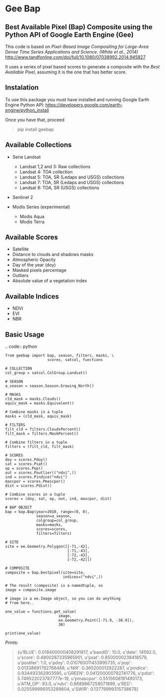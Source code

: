 Gee Bap
=
Best Available Pixel (Bap) Composite using the Python API of Google Earth Engine (Gee)
-

This code is based on *Pixel-Based Image Compositing for Large-Area Dense Time Series Applications and Science. (White et al., 2014)* 
http://www.tandfonline.com/doi/full/10.1080/07038992.2014.945827

It uses a series of pixel based scores to generate a composite with the *Best Available Pixel*, assuming it is the one that has better score.

Instalation
-

To use this package you must have installed and running Google Earth Engine Python API: https://developers.google.com/earth-engine/python_install

Once you have that, proceed 

> pip install geebap


Available Collections
-

- Serie Landsat
    
    - Landsat 1,2 and 3: Raw collections
    - Landsat 4: TOA collection
    - Landsat 5: TOA, SR (Ledaps and USGS) collections
    - Landsat 7: TOA, SR (Ledaps and USGS) collections
    - Landsat 8: TOA, SR (USGS) collections

- Sentinel 2

- Modis Series (experimental)

    - Modis Aqua
    - Modis Terra

Available Scores
-

- Satellite
- Distance to clouds and shadows masks
- Atmospheric Opacity
- Day of the year (doy)
- Masked pixels percentage
- Outliers
- Absolute value of a vegetation index

Available Indices
-

- NDVI
- EVI
- NBR

Basic Usage
-

.. code:: python

    from geebap import bap, season, filters, masks, \
                       scores, satcol, functions
    
    # COLLECTION
    col_group = satcol.ColGroup.Landsat()
    
    # SEASON
    a_season = season.Season.Growing_North()
    
    # MASKS
    cld_mask = masks.Clouds()
    equiv_mask = masks.Equivalent()
    
    # Combine masks in a tuple
    masks = (cld_mask, equiv_mask)
     
    # FILTERS
    filt_cld = filters.CloudsPercent()
    filt_mask = filters.MaskPercent()
    
    # Combine filters in a tuple
    filters = (filt_cld, filt_mask)
    
    # SCORES
    doy = scores.Pdoy()
    sat = scores.Psat()
    op = scores.Pop()
    out = scores.Poutlier(("ndvi",))
    ind = scores.Pindice("ndvi")
    mascpor = scores.Pmascpor()
    dist = scores.Pdist()
    
    # Combine scores in a tuple    
    scores = (doy, sat, op, out, ind, mascpor, dist)
    
    # BAP OBJECT
    bap = bap.Bap(year=2010, range=(0, 0),
                  season=a_season,
                  colgroup=col_group,
                  masks=masks,
                  scores=scores,
                  filters=filters)
    
    # SITE
    site = ee.Geometry.Polygon([[-71,-42],
                                [-71,-43],
                                [-72,-43],
                                [-72,-42]])
    
    # COMPOSITE
    composite = bap.bestpixel(site=site,
                              indices=("ndvi",))
    
    # The result (composite) is a namedtuple, so
    image = composite.image
    
    # image is a ee.Image object, so you can do anything
    # from here..
    
    one_value = functions.get_value(
                            image,
                            ee.Geometry.Point([-71.9, -38.9]),
                            30)
    
    print(one_value)

*Prints:*

> {u'BLUE': 0.018400000408291817, 
   u'bandID': 10.0, 
   u'date': 14592.0, 
   u'score': 0.4800287335965901, 
   u'psat': 0.8500000238418579, 
   u'poutlier': 1.0, 
   u'pdoy': 0.010760011453995735, 
   u'pop': 0.01338691782766488, 
   u'NIR': 0.365200012922287, 
   u'pindice': 0.934493362903595, 
   u'GREEN': 0.041200000792741776, 
   u'pdist': 5.749522023787777e-19, 
   u'pmascpor': 0.5515608191490173, 
   u'ATM_OP': 93.0, 
   u'ndvi': 0.8689867258071899, 
   u'RED': 0.025599999353289604, 
   u'SWIR': 0.13779999315738678}